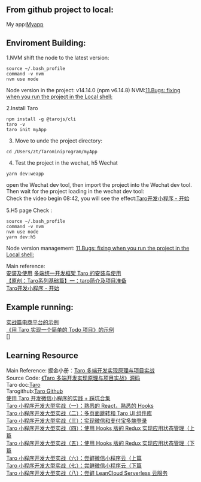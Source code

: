 ## From github project to local:
My app:[Myapp](https://github.com/GlennOu66304/MyApp)

## Enviroment Building:
1.NVM shift the node to the latest version:  
```
source ~/.bash_profile 
command -v nvm  
nvm use node 
```
Node version in the project:  v14.14.0 (npm v6.14.8)
NVM:[11.Bugs: fixing when you run the project in the Local shell:](https://github.com/GlennOu66304/Uniapp-Mini-Program-Development)  

2.Install Taro
```
npm install -g @tarojs/cli 
taro -v
taro init myApp
```

3. Move to unde the project directory:   
```
cd /Users/zt/Tarominiprogram/myApp
```
4. Test the project in  the wechat, h5
Wechat
```
yarn dev:weapp 
```
 open the Wechat dev tool, then import the project into the Wechat dev tool. Then wait for the project loading in the wechat dev tool:  
Check the video begin 08:42, you will see the effect:[Taro开发小程序 - 开始](https://www.bilibili.com/video/av540990204/)  

5.H5 page Check :
```
source ~/.bash_profile  
command -v nvm 
nvm use node 
yarn dev:h5  
```
Node version management: [11.Bugs: fixing when you run the project in the Local shell:](https://github.com/GlennOu66304/Uniapp-Mini-Program-Development)  

Main reference:  
[安装及使用](https://taro-docs.jd.com/taro/docs/GETTING-STARTED/)
[多端统一开发框架 Taro 的安装与使用](https://juejin.im/book/6844733744830480397/section/6844733744918560782)  
[【原创：Taro系列基础篇】一：taro简介及项目准备](https://blog.huangkaihan.tech/article/47)  
[Taro开发小程序 - 开始](https://www.bilibili.com/video/av540990204/)  


## Example running:   
[实战篇电商平台的示例](https://github.com/o2team/taro-ebook-source/tree/master/taro-demo)  
[《用 Taro 实现一个简单的 Todo 项目》的示例](https://github.com/o2team/taro-ebook-source/tree/master/todoList)  
[]
## Learning Resource
Main  Reference: 掘金小册：[Taro 多端开发实现原理与项目实战](https://juejin.im/book/6844733744830480397)  
Source Code:  [《Taro 多端开发实现原理与项目实战》源码](https://github.com/o2team/taro-ebook-source)  
Taro doc:[Taro](https://taro.jd.com/)  
Tarogithub:[Taro Github](https://github.com/NervJS/taro)   
[使用 Taro 开发微信小程序的实践 + 踩坑合集](https://juejin.im/post/6844903793935515655)  
[Taro 小程序开发大型实战（一）：熟悉的 React，熟悉的 Hooks](https://juejin.im/post/6844904032125845517)  
[Taro 小程序开发大型实战（二）：多页面跳转和 Taro UI 组件库](https://juejin.im/post/6844904033929396237)  
[Taro 小程序开发大型实战（三）：实现微信和支付宝多端登录](https://juejin.im/post/6844904038635405320)  
[Taro 小程序开发大型实战（四）：使用 Hooks 版的 Redux 实现应用状态管理（上篇](https://juejin.im/post/6844904038652182535)  
[Taro 小程序开发大型实战（五）：使用 Hooks 版的 Redux 实现应用状态管理（下篇](https://juejin.im/post/6844904048039034894)  
[Taro 小程序开发大型实战（六）：尝鲜微信小程序云（上篇](https://juejin.im/post/6844904048101949454)  
[Taro 小程序开发大型实战（七）：尝鲜微信小程序云（下篇](https://juejin.im/post/6844904067475439623)   
[Taro 小程序开发大型实战（八）：尝鲜 LeanCloud Serverless 云服务](https://juejin.im/post/6844904068981194766)  